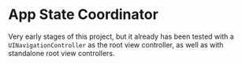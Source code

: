 # App State Coordinator

Very early stages of this project, but it already has been tested with a `UINavigationController` as the root view controller, as well as with standalone root view controllers.
